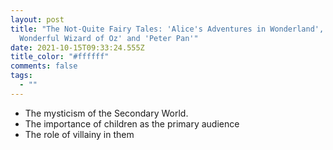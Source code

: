 ```yaml
---
layout: post
title: "The Not-Quite Fairy Tales: 'Alice's Adventures in Wonderland', 'The
  Wonderful Wizard of Oz' and 'Peter Pan'"
date: 2021-10-15T09:33:24.555Z
title_color: "#ffffff"
comments: false
tags:
  - ""
---
```

* The mysticism of the Secondary World.
* The importance of children as the primary audience
* The role of villainy in them